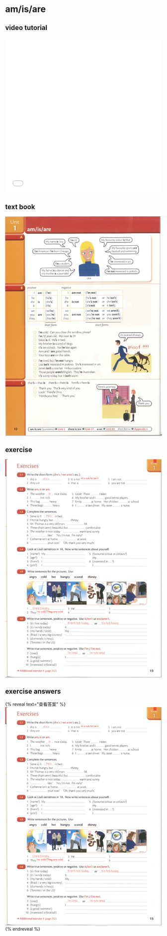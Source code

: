 # am/is/are

## video tutorial

<iframe src="//player.bilibili.com/player.html?aid=61143002&bvid=BV1tt411w72A&cid=106379110&page=3" scrolling="no" frameborder="no" framespacing="0" allowfullscreen="true" height=500 width=100% ></iframe>

## text book
![text book](images/1_unit.png)

## exercise
![text book](images/1_exercises.png)

## exercise answers
{% reveal text="查看答案" %}
![text book](images/1_exercises.png)
{% endreveal %}


